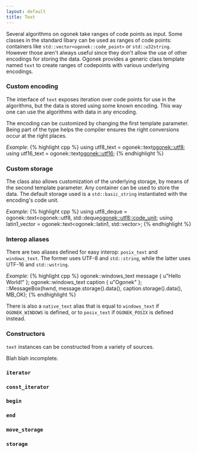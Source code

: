 ```yaml
---
layout: default
title: Text
---
```


Several algorithms on ogonek take ranges of code points as input. Some classes
in the standard libary can be used as ranges of code points: containers like
`std::vector<ogonek::code_point>` or `std::u32string`. However those aren't
always useful since they don't allow the use of other encodings for storing the
data. Ogonek provides a generic class template named `text` to create ranges of
codepoints with various underlying encodings.

### Custom encoding

The interface of `text` exposes iteration over code points for use in the
algorithms, but the data is stored using some known encoding. This way one can
use the algorithms with data in any encoding.

The encoding can be customized by changing the first template parameter. Being
part of the type helps the compiler ensures the right conversions occur at the
right places.

*Example*:
{% highlight cpp %}
using utf8_text = ogonek::text<ogonek::utf8>;
using utf16_text = ogonek::text<ogonek::utf16>;
{% endhighlight %}

### Custom storage

The class also allows customization of the underlying storage, by means of the
second template parameter. Any container can be used to store the data. The
default storage used is a `std::basic_string` instantiated with the encoding's
code unit.

*Example*:
{% highlight cpp %}
using utf8_deque = ogonek::text<ogonek::utf8, std::deque<ogonek::utf8::code_unit>;
using latin1_vector = ogonek::text<ogonek::latin1, std::vector<char>>;
{% endhighlight %}

### Interop aliases

There are two aliases defined for easy interop: `posix_text` and `windows_text`.
The former uses UTF-8 and `std::string`, while the latter uses UTF-16 and
`std::wstring`.

*Example*:
{% highlight cpp %}
ogonek::windows_text message { u"Hello World!" };
ogonek::windows_text caption { u"Ogonek" };
::MessageBox(hwnd, message.storage().data(), caption.storage().data(), MB_OK);
{% endhighlight %}

There is also a `native_text` alias that is equal to `windows_text` if
`OGONEK_WINDOWS` is defined, or to `posix_text` if `OGONEK_POSIX` is defined
instead.

### Constructors

`text` instances can be constructed from a variety of sources.

Blah blah incomplete.

### `iterator`
### `const_iterator`
### `begin`
### `end`
### `move_storage`
### `storage`

